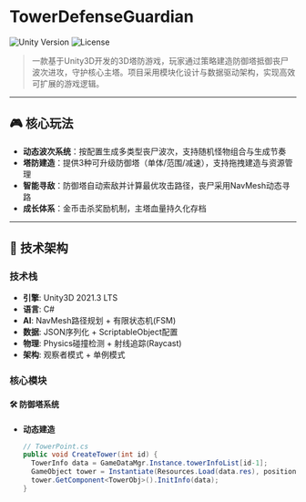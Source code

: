 # TowerDefenseGuardian

![Unity Version](https://img.shields.io/badge/Unity-2021.3%2B-blue)
![License](https://img.shields.io/badge/License-MIT-green)

> 一款基于Unity3D开发的3D塔防游戏，玩家通过策略建造防御塔抵御丧尸波次进攻，守护核心主塔。项目采用模块化设计与数据驱动架构，实现高效可扩展的游戏逻辑。

---

## 🎮 核心玩法

- **动态波次系统**：按配置生成多类型丧尸波次，支持随机怪物组合与生成节奏
- **塔防建造**：提供3种可升级防御塔（单体/范围/减速），支持拖拽建造与资源管理
- **智能寻敌**：防御塔自动索敌并计算最优攻击路径，丧尸采用NavMesh动态寻路
- **成长体系**：金币击杀奖励机制，主塔血量持久化存档

---

## 🔧 技术架构

### 技术栈
- **引擎**: Unity3D 2021.3 LTS
- **语言**: C# 
- **AI**: NavMesh路径规划 + 有限状态机(FSM)
- **数据**: JSON序列化 + ScriptableObject配置
- **物理**: Physics碰撞检测 + 射线追踪(Raycast)
- **架构**: 观察者模式 + 单例模式

### 核心模块

#### 🛠️ 防御塔系统
- **动态建造**  
  ```csharp
  // TowerPoint.cs
  public void CreateTower(int id) {
    TowerInfo data = GameDataMgr.Instance.towerInfoList[id-1];
    GameObject tower = Instantiate(Resources.Load(data.res), position);
    tower.GetComponent<TowerObj>().InitInfo(data);
  }
